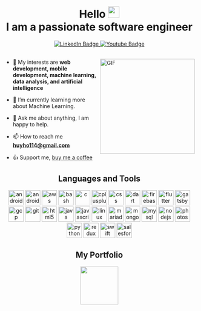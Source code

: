 
<h1  align="center" >
  Hello
  <img src="https://media.giphy.com/media/hvRJCLFzcasrR4ia7z/giphy.gif" width="30px"/>
  <br>I am a passionate software engineer
</h1>

<div align="center" id="badges">
  <a href="https://www.linkedin.com/in/hho114/">
    <img src="https://img.shields.io/badge/LinkedIn-blue?style=for-the-badge&logo=linkedin&logoColor=white" alt="LinkedIn Badge"/>
  </a>
  <a href="https://www.youtube.com/channel/UCOuT_FD9KGs_AtQnS935E5g">
    <img src="https://img.shields.io/badge/YouTube-red?style=for-the-badge&logo=youtube&logoColor=white" alt="Youtube Badge"/>
  </a>
</div>
<br>

<p align="left">
  
<img align="right"  width="250px" alt="GIF" src="https://i.pinimg.com/originals/e4/26/70/e426702edf874b181aced1e2fa5c6cde.gif" />

- 🤔 My interests are **web development, mobile development, machine learning, data analysis, and artificial intelligence**

- 🌱 I’m currently learning more about Machine Learning.

- 💬 Ask me about anything, I am happy to help.

- 📫 How to reach me **huyho114@gmail.com**

- 👍 Support me, [buy me a coffee](https://www.buymeacoffee.com/hho114)

</p>

<h2 align="center">Languages and Tools</h1>

<p align="center"><img src="https://cdn1.iconfinder.com/data/icons/logotypes/32/android-512.png" alt="android" width="40" height="40"/> <img src="https://cdn3.iconfinder.com/data/icons/social-media-logos-glyph/2048/5315_-_Apple-512.png" alt="android" width="40" height="40"/> <img src="https://upload.wikimedia.org/wikipedia/commons/thumb/5/5c/AWS_Simple_Icons_AWS_Cloud.svg/1024px-AWS_Simple_Icons_AWS_Cloud.svg.png" alt="aws" width="40" height="40"/> <img src="https://icons.iconarchive.com/icons/paomedia/small-n-flat/1024/terminal-icon.png" alt="bash" width="40" height="40"/> <img src="https://cdn.iconscout.com/icon/free/png-512/c-programming-569564.png" alt="c" width="40" height="40"/> <img src="https://cdn.iconscout.com/icon/free/png-512/c-plus-569563.png" alt="cplusplus" width="40" height="40"/> <img src="https://cdn4.iconfinder.com/data/icons/iconsimple-programming/512/css-512.png" alt="css" width="40" height="40"/> <img src="https://www.vectorlogo.zone/logos/dartlang/dartlang-icon.svg" alt="dart" width="40" height="40"/> <img src="https://www.vectorlogo.zone/logos/firebase/firebase-icon.svg" alt="firebase" width="40" height="40"/> <img src="https://www.vectorlogo.zone/logos/flutterio/flutterio-icon.svg" alt="flutter" width="40" height="40"/> <img src="https://www.vectorlogo.zone/logos/gatsbyjs/gatsbyjs-icon.svg" alt="gatsby" width="40" height="40"/> <img src="https://www.vectorlogo.zone/logos/google_cloud/google_cloud-icon.svg" alt="gcp" width="40" height="40"/> <img src="https://www.vectorlogo.zone/logos/git-scm/git-scm-icon.svg" alt="git" width="40" height="40"/> <img src="https://www.w3.org/html/logo/downloads/HTML5_Logo_512.png" alt="html5" width="40" height="40"/> <img src="https://upload.wikimedia.org/wikipedia/en/thumb/3/30/Java_programming_language_logo.svg/1200px-Java_programming_language_logo.svg.png" alt="java" width="40" height="40"/> <img src="https://cdn.icon-icons.com/icons2/2108/PNG/512/javascript_icon_130900.png" alt="javascript" width="40" height="40"/> <img src="https://cdn.iconscout.com/icon/free/png-512/linux-17-570099.png" alt="linux" width="40" height="40"/> <img src="https://mariadb.com/wp-content/uploads/2019/11/mariadb-logo-vert_blue-transparent.png" alt="mariadb" width="40" height="40"/> <img src="https://cdn.iconscout.com/icon/free/png-512/mongodb-3-1175138.png" alt="mongodb" width="40" height="40"/> <img src="https://cdn.iconscout.com/icon/free/png-512/mysql-19-1174939.png" alt="mysql" width="40" height="40"/> <img src="https://cdn.freebiesupply.com/logos/thumbs/2x/nodejs-1-logo.png" alt="nodejs" width="40" height="40"/> <img src="https://upload.wikimedia.org/wikipedia/commons/thumb/a/af/Adobe_Photoshop_CC_icon.svg/788px-Adobe_Photoshop_CC_icon.svg.png" alt="photoshop" width="40" height="40"/> <img src="https://cdn3.iconfinder.com/data/icons/logos-and-brands-adobe/512/267_Python-512.png" alt="python" width="40" height="40"/> <img src="https://cdn.iconscout.com/icon/free/png-512/redux-283024.png" alt="redux" width="40" height="40"/> <img src="https://cdn4.iconfinder.com/data/icons/logos-3/504/Swift-2-512.png" alt="swift" width="40" height="40"/> <img src="https://cdn.iconscout.com/icon/free/png-512/salesforce-3-569548.png" alt="salesforce" width="40" height="40"/></p>




 <h2 align="center">My Portfolio</h1>
 <p align="center">
 <a href="https://alexhuyho.com/" target="blank"><img align="center" src="https://encrypted-tbn0.gstatic.com/images?q=tbn:ANd9GcTpv_edpmFGeIq7_tMLCO3OIe68EoUp4N8A2A&usqp=CAU" alt="" height="100" width="100" /></a>
</p>
